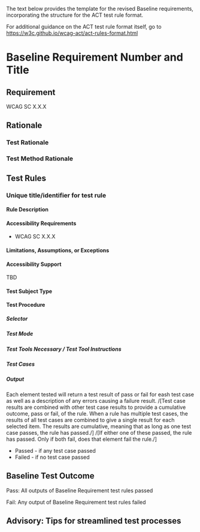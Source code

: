 The text below provides the template for the revised Baseline requirements, incorporating the structure for the ACT test rule format.

For additional guidance on the ACT test rule format itself, go to <https://w3c.github.io/wcag-act/act-rules-format.html>

# Baseline Requirement Number and Title
## Requirement
WCAG SC X.X.X 

## Rationale
### Test Rationale

### Test Method Rationale

## Test Rules

### Unique title/identifier for test rule
#### Rule Description

#### Accessibility Requirements
*	WCAG SC X.X.X

#### Limitations, Assumptions, or Exceptions

#### Accessibility Support
TBD

#### Test Subject Type

#### Test Procedure
##### Selector

##### Test Mode

##### Test Tools Necessary / Test Tool Instructions

##### Test Cases

##### Output
Each element tested will return a test result of pass or fail for eash test case as well as a description of any errors causing a failure result. 
/[Test case results are combined with other test case results to provide a cumulative outcome, pass or fail, of the rule. When a rule has multiple test cases, the results of all test cases are combined to give a single result for each selected item. The results are cumulative, meaning that as long as one test case passes, the rule has passed./]
/[If either one of these passed, the rule has passed. Only if both fail, does that element fail the rule./]
* Passed - if any test case passed
* Failed - if no test case passed

## Baseline Test Outcome
Pass: All outputs of Baseline Requirement test rules passed

Fail: Any output of Baseline Requirement test rules failed

## Advisory: Tips for streamlined test processes
